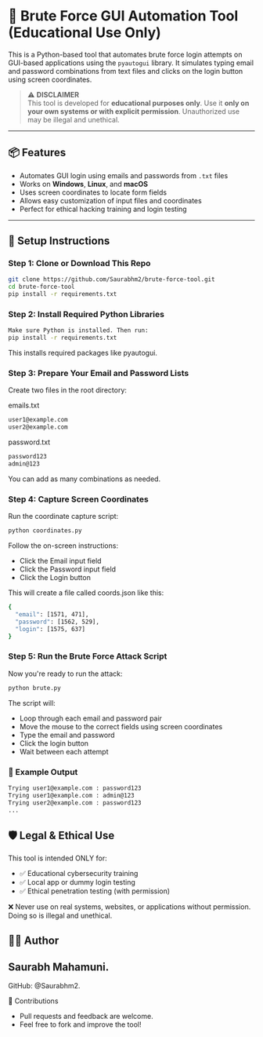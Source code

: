 # 🔐 Brute Force GUI Automation Tool (Educational Use Only)

This is a Python-based tool that automates brute force login attempts on GUI-based applications using the `pyautogui` library. It simulates typing email and password combinations from text files and clicks on the login button using screen coordinates.

> ⚠️ **DISCLAIMER**  
> This tool is developed for **educational purposes only**. Use it **only on your own systems or with explicit permission**. Unauthorized use may be illegal and unethical.

---

## 📦 Features

- Automates GUI login using emails and passwords from `.txt` files
- Works on **Windows**, **Linux**, and **macOS**
- Uses screen coordinates to locate form fields
- Allows easy customization of input files and coordinates
- Perfect for ethical hacking training and login testing

---


## 🔧 Setup Instructions

### Step 1: Clone or Download This Repo

```bash
git clone https://github.com/Saurabhm2/brute-force-tool.git
cd brute-force-tool
pip install -r requirements.txt
```

### Step 2: Install Required Python Libraries

```bash
Make sure Python is installed. Then run:
pip install -r requirements.txt
```
This installs required packages like pyautogui.

### Step 3: Prepare Your Email and Password Lists
Create two files in the root directory:

emails.txt
```bash
user1@example.com
user2@example.com
```
password.txt
```bash
password123
admin@123
```
You can add as many combinations as needed.

### Step 4: Capture Screen Coordinates
Run the coordinate capture script:

```bash
python coordinates.py
```

Follow the on-screen instructions:

- Click the Email input field
- Click the Password input field
- Click the Login button

This will create a file called coords.json like this:
```bash
{
  "email": [1571, 471],
  "password": [1562, 529],
  "login": [1575, 637]
}
```

### Step 5: Run the Brute Force Attack Script
Now you're ready to run the attack:

```bash
python brute.py
```


The script will:

- Loop through each email and password pair
- Move the mouse to the correct fields using screen coordinates
- Type the email and password
- Click the login button
- Wait between each attempt

### 📌 Example Output

```bash
Trying user1@example.com : password123  
Trying user1@example.com : admin@123  
Trying user2@example.com : password123  
...
```


## 🛡️ Legal & Ethical Use
This tool is intended ONLY for:

- ✅ Educational cybersecurity training
- ✅ Local app or dummy login testing
- ✅ Ethical penetration testing (with permission)

❌ Never use on real systems, websites, or applications without permission. Doing so is illegal and unethical.

## 🙋‍♂️ Author
  Saurabh Mahamuni.
---
  GitHub: @Saurabhm2.

🌟 Contributions
- Pull requests and feedback are welcome.
- Feel free to fork and improve the tool!
